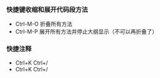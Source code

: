 ### 快捷键收缩和展开代码段方法
- Ctrl-M-O 折叠所有方法 
- Ctrl-M-P 展开所有方法并停止大纲显示（不可以再折叠了）

### 快捷注释
- Ctrl+K Ctrl+/
- Ctrl+K Ctrl+/